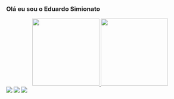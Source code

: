 ### Olá eu sou o Eduardo Simionato

<div align="center">
  <a href="https://github.com/Eduardo-Simionato">
  <img height="180em" src="https://github-readme-stats.vercel.app/api?username=Eduardo-Simionato&show_icons=true&theme=highcontrast&include_all_commits=true&count_private=true"/>
  <img height="180em" src="https://github-readme-stats.vercel.app/api/top-langs/?username=Eduardo-Simionato&layout=compact&langs_count=7&theme=highcontrast"/>
</div>
  
  <div>
    <a href="https://instagram.com/rafaballerini" target="_blank"><img src="https://img.shields.io/badge/-Instagram-%23E4405F?style=for-the-badge&logo=instagram&logoColor=white" target="_blank"></a>
    <a href = "mailto:eduardogssg@hotmail.com"><img src="https://img.shields.io/badge/-Gmail-%23333?style=for-the-badge&logo=gmail&logoColor=white" target="_blank"></a>
  <a href="https://www.linkedin.com/in/eduardo-simionato-07b508206/" target="_blank"><img src="https://img.shields.io/badge/-LinkedIn-%230077B5?style=for-the-badge&logo=linkedin&logoColor=white" target="_blank"></a>
    </div>
